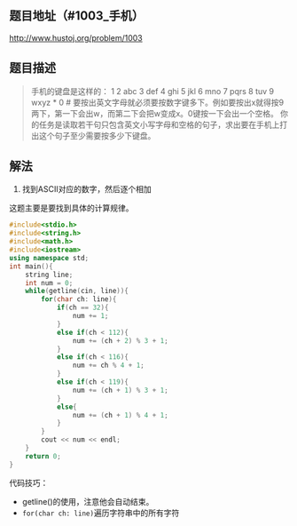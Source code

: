 ## 题目地址（#1003_手机）

http://www.hustoj.org/problem/1003

## 题目描述

> 手机的键盘是这样的：
1 2 abc 3 def
4 ghi 5 jkl 6 mno
7 pqrs 8 tuv 9 wxyz
\* 0 #
要按出英文字母就必须要按数字键多下。例如要按出x就得按9两下，第一下会出w，而第二下会把w变成x。0键按一下会出一个空格。
你的任务是读取若干句只包含英文小写字母和空格的句子，求出要在手机上打出这个句子至少需要按多少下键盘。

## 解法

1. 找到ASCII对应的数字，然后逐个相加
   
这题主要是要找到具体的计算规律。


```cpp
#include<stdio.h>
#include<string.h>
#include<math.h>
#include<iostream>
using namespace std;
int main(){
    string line;
    int num = 0;
    while(getline(cin, line)){
        for(char ch: line){
            if(ch == 32){
                num += 1;
            }
            else if(ch < 112){
                num += (ch + 2) % 3 + 1;
            }
            else if(ch < 116){
                num += ch % 4 + 1;
            }
            else if(ch < 119){
                num += (ch + 1) % 3 + 1;
            }
            else{
                num += (ch + 1) % 4 + 1;
            }
        }
        cout << num << endl;
    }
    return 0;
}
```

代码技巧：

- getline()的使用，注意他会自动结束。
- ```for(char ch: line)```遍历字符串中的所有字符